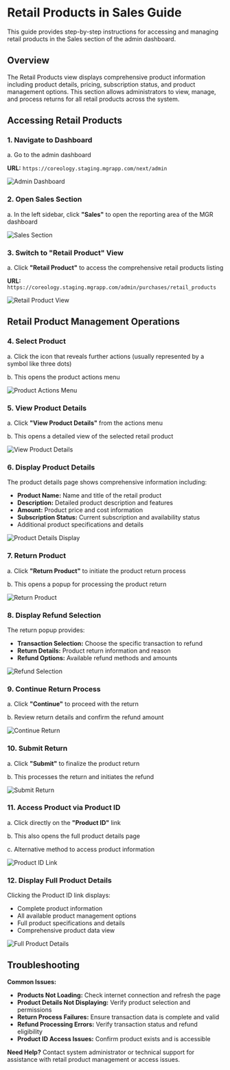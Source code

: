 # Retail Products in Sales Guide

This guide provides step-by-step instructions for accessing and managing retail products in the Sales section of the admin dashboard.

## Overview

The Retail Products view displays comprehensive product information including product details, pricing, subscription status, and product management options. This section allows administrators to view, manage, and process returns for all retail products across the system.

## Accessing Retail Products

### 1. Navigate to Dashboard

a. Go to the admin dashboard

**URL:** `https://coreology.staging.mgrapp.com/next/admin`

![Admin Dashboard](images/dashboard.png)

### 2. Open Sales Section

a. In the left sidebar, click **"Sales"** to open the reporting area of the MGR dashboard

![Sales Section](images/sales-section.png)

### 3. Switch to "Retail Product" View

a. Click **"Retail Product"** to access the comprehensive retail products listing

**URL:** `https://coreology.staging.mgrapp.com/admin/purchases/retail_products`

![Retail Product View](images/retail-product-view.png)

## Retail Product Management Operations

### 4. Select Product

a. Click the icon that reveals further actions (usually represented by a symbol like three dots)

b. This opens the product actions menu

![Product Actions Menu](images/product-actions-menu.png)

### 5. View Product Details

a. Click **"View Product Details"** from the actions menu

b. This opens a detailed view of the selected retail product

![View Product Details](images/view-product-details.png)

### 6. Display Product Details

The product details page shows comprehensive information including:
- **Product Name:** Name and title of the retail product
- **Description:** Detailed product description and features
- **Amount:** Product price and cost information
- **Subscription Status:** Current subscription and availability status
- Additional product specifications and details

![Product Details Display](images/product-details-display.png)

### 7. Return Product

a. Click **"Return Product"** to initiate the product return process

b. This opens a popup for processing the product return

![Return Product](images/return-product.png)

### 8. Display Refund Selection

The return popup provides:
- **Transaction Selection:** Choose the specific transaction to refund
- **Return Details:** Product return information and reason
- **Refund Options:** Available refund methods and amounts

![Refund Selection](images/refund-selection.png)

### 9. Continue Return Process

a. Click **"Continue"** to proceed with the return

b. Review return details and confirm the refund amount

![Continue Return](images/continue-return.png)

### 10. Submit Return

a. Click **"Submit"** to finalize the product return

b. This processes the return and initiates the refund

![Submit Return](images/submit-return.png)

### 11. Access Product via Product ID

a. Click directly on the **"Product ID"** link

b. This also opens the full product details page

c. Alternative method to access product information

![Product ID Link](images/product-id-link.png)

### 12. Display Full Product Details

Clicking the Product ID link displays:
- Complete product information
- All available product management options
- Full product specifications and details
- Comprehensive product data view

![Full Product Details](images/full-product-details.png)

## Troubleshooting

**Common Issues:**
- **Products Not Loading:** Check internet connection and refresh the page
- **Product Details Not Displaying:** Verify product selection and permissions
- **Return Process Failures:** Ensure transaction data is complete and valid
- **Refund Processing Errors:** Verify transaction status and refund eligibility
- **Product ID Access Issues:** Confirm product exists and is accessible

**Need Help?** Contact system administrator or technical support for assistance with retail product management or access issues.
